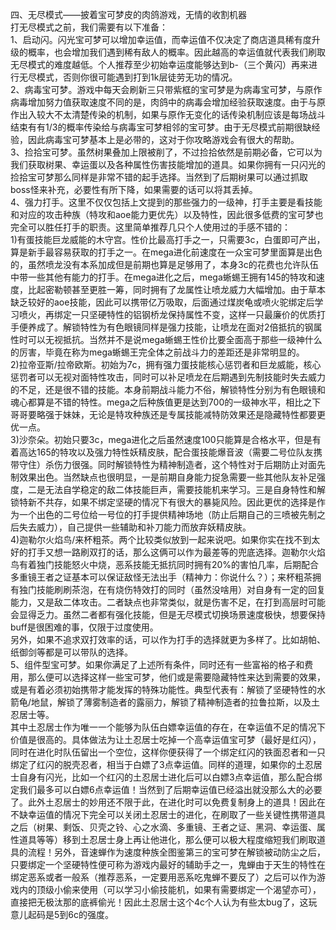 四、无尽模式——披着宝可梦皮的肉鸽游戏，无情的收割机器  
打无尽模式之前，我们需要有以下准备：  
1、启动闪。闪光宝可梦可以增加幸运值，而幸运值不仅决定了商店道具稀有度升级的概率，也会增加我们遇到稀有敌人的概率。因此越高的幸运值就代表我们刷取无尽模式的难度越低。个人推荐至少初始幸运度能够达到b-（三个黄闪）再来进行无尽模式，否则你很可能遇到打到1k层徒劳无功的情况。  
2、病毒宝可梦。游戏中每天会刷新三只带紫框的宝可梦是为病毒宝可梦，与原作病毒增加努力值获取速度不同的是，肉鸽中的病毒会增加经验获取速度。由于与原作出入较大不太清楚传染的机制，如果与原作无变化的话传染机制应该是每场战斗结束有有1/3的概率传染给与病毒宝可梦相邻的宝可梦。由于无尽模式前期很缺经验，因此病毒宝可梦基本上是必带的，这对于你攻略游戏会有很大的帮助。  
3、捡拾宝可梦。虽然树果叠加上限被削了，不过捡拾依然是前期必备，它可以为我们获取树果、幸运蛋以及各种属性伤害技能增加的道具。如果你拥有一只闪光的捡拾宝可梦那么同样是非常不错的起手选择。当然到了后期树果可以通过抓取boss怪来补充，必要性有所下降，如果需要的话可以将其丢掉。  
4、强力打手。这里不仅仅包括上文提到的那些强力的一级神，打手主要是看技能和对应的攻击种族（特攻和aoe能力更优先）以及特性，因此很多低费的宝可梦也完全可以胜任打手的职责。这里简单推荐几只个人使用过的手感不错的：  
1)有蛋技能巨龙威能的木守宫。性价比最高打手之一，只需要3c，白蛋即可产出，算是新手最容易获取的打手之一。在mega进化前速度在一众宝可梦里面算是出色的，虽然喷龙没有本系加成但是前期也算是足够用了，本身3c的花费也允许队伍中带一些其他有能力的打手。在mega进化之后，mega蜥蜴王拥有145的特攻和速度，比起密勒顿甚至更胜一筹，同时拥有了龙属性让喷龙威力大幅增加。由于草本缺乏较好的aoe技能，因此可以携带亿万吸取，后面通过煤炭龟或喷火驼绑定后学习喷火，再绑定一只坚硬特性的铝钢桥龙保持属性不变，这样一只最廉价的优质打手便养成了。解锁特性为有色眼镜同样是强力技能，让喷龙在面对2倍抵抗的钢属性时可以无视抵抗。当然并不是说mega蜥蜴王性价比要全面高于那些一级神什么的厉害，毕竟在称为mega蜥蜴王完全体之前战斗力的差距还是非常明显的。  
2)拉帝亚斯/拉帝欧斯。初始为7c，拥有强力蛋技能核心惩罚者和巨龙威能，核心惩罚者可以无视对面特性攻击，同时可以补足喷龙在后期遇到先制技能时失去威力的不足，还是很不错的技能。本身前期战斗能力不俗，解锁特性分别为有色眼镜和魂心都算是不错的特性。mega之后种族值更是达到700的一级神水平，相比之下哥哥要略强于妹妹，无论是特攻种族还是专属技能减特防效果还是隐藏特性都要更优一点。  
3)沙奈朵。初始只要3c，mega进化之后虽然速度100只能算是合格水平，但是有着高达165的特攻以及强力特性妖精皮肤，配合蛋技能爆音波（需要二号位队友携带守住）杀伤力很强。同时解锁特性为精神制造者，这个特性对于后期防止对面先制效果出色。当然缺点也很明显，一是前期自身能力捉急需要一些其他队友补足强度，二是无法自学稳定的敌二体技能巨声，需要技能机来学习。三是自身特性和解锁特新不共存，如果不绑定坚硬的情况下有很大的暴毙风险。因此更优的选择是作为一个出色的二号位给一号位的打手提供精神场地（防止后期自己的三喷被先制之后失去威力），自己提供一些辅助和补刀能力而放弃妖精皮肤。  
4)迦勒尔火焰鸟/来杯粗茶。两个比较类似放到一起来说吧。如果你实在找不到太好的打手又想一路刷双打的话，那么这俩可以作为最差等的兜底选择。迦勒尔火焰鸟有着独门技能怒火中烧，恶系技能无抵抗同时拥有20%的害怕几率，后期配合多重镜王者之证基本可以保证敌怪无法出手（精神力：你说什么？）；来杯粗茶拥有独门技能刷刷茶泡，在有烧伤特效打的同时（虽然没啥用）对自身有一定的回复能力，又是敌二体攻击。二者缺点也非常类似，就是伤害不足，在打到高层时可能会显得乏力。虽然二者都有强化技能，但是无尽模式切换场景速度极快，想要保持buff是很困难的事，仅限于过度使用。  
另外，如果不追求双打效率的话，可以作为打手的选择就更为多样了。比如胡帕、纸御剑等都是可以带队的选择。  
5、组件型宝可梦。如果你满足了上述所有条件，同时还有一些富裕的格子和费用，那么便可以选择这样一些宝可梦，他们或是需要隐藏特性来达到需要的效果，或是有着必须初始携带才能发挥的特殊功能性。典型代表有：解锁了坚硬特性的水箭龟/地鼠，解锁了薄雾制造者的露丽力，解锁了精神制造者的拉鲁拉斯，以及土忍居士等。  
其中土忍居士作为唯一一个能够为队伍白嫖幸运值的存在，在幸运值不足的情况下价值是很高的。具体做法为让土忍居士吃掉一个高幸运值宝可梦（最好是红闪），同时在进化时队伍留出一个空位，这样你便获得了一个绑定红闪的铁面忍者和一只绑定了红闪的脱壳忍者，相当于白嫖了3点幸运值。同样的道理，如果你的土忍居士自身有闪光，比如一个红闪的土忍居士进化后可以白嫖3点幸运值，那么配合绑定我们最多可以白嫖6点幸运值！当然到了后期幸运值已经溢出就没那么大的必要了。此外土忍居士的妙用还不限于此，在进化时可以免费复制身上的道具！因此在不缺幸运值的情况下完全可以关闭土忍居士的进化，在刷取了一些关键性携带道具之后（树果、剩饭、贝壳之铃、心之水滴、多重镜、王者之证、黑洞、幸运蛋、属性道具等等）移到土忍居士身上再让他进化，那么便可以极大程度缩短我们刷取道具的流程！另外，音速蝉作为速度种族全图鉴第三的宝可梦在解锁被动防尘之后，只要绑定一个坚硬特性便可称为游戏内最好的辅助手之一，鬼蝉由于天生的特性在绑定恶系或者一般系（推荐恶系，一定要用恶系吃鬼蝉不要反了）之后可以作为游戏内的顶级小偷来使用（可以学习小偷技能机，如果有需要绑定一个渴望亦可），直接把无极汰那的底裤偷光！因此土忍居士这个4c个人认为有些太bug了，这玩意儿起码是5到6c的强度。
